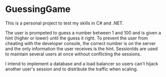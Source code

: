 # GuessingGame

This is a personal project to test my skills in C# and .NET. 

The user is prompeted to guess a number between 1 and 100 and is given a hint (higher or lower) until the guess it right.
To prevent the user from cheating with the developer console, the correct number is on the server and the only information the user
receives is the hint. SessionIds are used to maintain several users at once without conflicting the sessions.

I intend to implement a database and a load balancer so users can't hijack another user's session and to distribute the traffic
when scaling.
